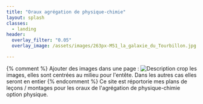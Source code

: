 ```yaml
---
title: "Oraux agrégation de physique-chimie"
layout: splash
classes:
  - landing
header:
  overlay_filter: "0.05"
  overlay_image: /assets/images/263px-M51_la_galaxie_du_Tourbillon.jpg

---
```

{% comment %}
Ajouter des images dans une page :
![Description](/assets/images/le_nom.jpg)
crop les images, elles sont centrées au milieu pour l'entête. Dans les autres cas elles seront en entier
{% endcomment %}
Ce site est réportorie mes plans de leçons / montages pour les oraux de l'agrégation de physique-chimie option physique. 
